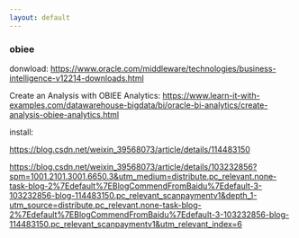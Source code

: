 ```yaml
---
layout: default
---
```


### obiee

donwload:
https://www.oracle.com/middleware/technologies/business-intelligence-v12214-downloads.html

Create an Analysis with OBIEE Analytics:
https://www.learn-it-with-examples.com/datawarehouse-bigdata/bi/oracle-bi-analytics/create-analysis-obiee-analytics.html

install:

https://blog.csdn.net/weixin_39568073/article/details/114483150

https://blog.csdn.net/weixin_39568073/article/details/103232856?spm=1001.2101.3001.6650.3&utm_medium=distribute.pc_relevant.none-task-blog-2%7Edefault%7EBlogCommendFromBaidu%7Edefault-3-103232856-blog-114483150.pc_relevant_scanpaymentv1&depth_1-utm_source=distribute.pc_relevant.none-task-blog-2%7Edefault%7EBlogCommendFromBaidu%7Edefault-3-103232856-blog-114483150.pc_relevant_scanpaymentv1&utm_relevant_index=6

